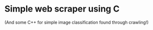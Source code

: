 # Simple web scraper using C

(And some C++ for simple image classification found through crawling!)